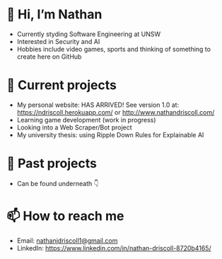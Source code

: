# 👋 Hi, I’m Nathan
- Currently styding Software Engineering at UNSW
- Interested in Security and AI
- Hobbies include video games, sports and thinking of something to create here on GitHub
# 🌱 Current projects
- My personal website: HAS ARRIVED! See version 1.0 at: https://ndriscoll.herokuapp.com/ or http://www.nathandriscoll.com/
- Learning game development (work in progress)
- Looking into a Web Scraper/Bot project
- My university thesis: using Ripple Down Rules for Explainable AI
# 👀 Past projects
- Can be found underneath 👇
# 📫 How to reach me
- Email: nathanjdriscoll1@gmail.com
- LinkedIn: https://www.linkedin.com/in/nathan-driscoll-8720b4165/
<!---
nathand99/nathand99 is a ✨ special ✨ repository because its `README.md` (this file) appears on your GitHub profile.
You can click the Preview link to take a look at your changes.
- 
- Nothing to see here
- # 👀 I’m interested in Security and AI
- 💞️ I’m looking to collaborate on ...
- 📫 How to reach me ...
--->
